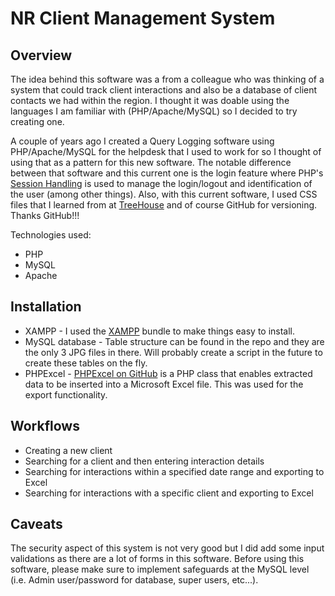 NR Client Management System
=======

Overview
-----------
The idea behind this software was a from a colleague who was thinking of a system that could  track client interactions and also be a database of client contacts we had within the region. I thought it was doable using the languages I am familiar with (PHP/Apache/MySQL) so I decided to try creating one.

A couple of years ago I created a Query Logging software using PHP/Apache/MySQL for the helpdesk that I used to work for so I thought of using that as a pattern for this new software.  The notable difference between that software and this current one is the login feature where PHP's [Session Handling](http://www.php.net/manual/en/book.session.php) is used to manage the login/logout and identification of the user (among other things).  Also, with this current software, I used CSS files that I learned from at [TreeHouse](teamtreehouse.com) and of course GitHub for versioning.  Thanks GitHub!!!
 
Technologies used:
   * PHP
   * MySQL
   * Apache

Installation
-----------
   * XAMPP - I used the [XAMPP](https://www.apachefriends.org/index.html) bundle to make things easy to install.  
   * MySQL database - Table structure can be found in the repo and they are the only 3 JPG files in there.  Will probably create a script in the future to create these tables on the fly.
   * PHPExcel - [PHPExcel on GitHub](https://github.com/PHPOffice/PHPExcel) is a PHP class that enables extracted data to be inserted into a Microsoft Excel file.  This was used for the export functionality.

 
Workflows
-------------
   * Creating a new client
   * Searching for a client and then entering interaction details
   * Searching for interactions within a specified date range and exporting to Excel
   * Searching for interactions with a specific client and exporting to Excel

   
Caveats
-------------
The security aspect of this system is not very good but I did add some input validations as there are a lot of forms in this software.  Before using this software, please make sure to implement safeguards at the MySQL level (i.e. Admin user/password for database, super users, etc...).
